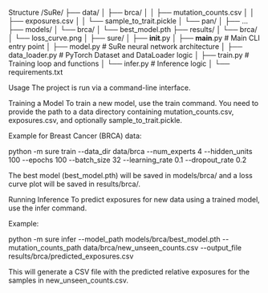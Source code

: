 Structure
/SuRe/
├── data/
│   ├── brca/
│   │   ├── mutation_counts.csv
│   │   ├── exposures.csv
│   │   └── sample_to_trait.pickle
│   └── pan/
│       ├── ...
├── models/
│   └── brca/
│       └── best_model.pth
├── results/
│   └── brca/
│       └── loss_curve.png
│
├── sure/
│   ├── __init__.py
│   ├── __main__.py        # Main CLI entry point
│   ├── model.py           # SuRe neural network architecture
│   ├── data_loader.py     # PyTorch Dataset and DataLoader logic
│   ├── train.py           # Training loop and functions
│   └── infer.py           # Inference logic
│
└── requirements.txt

Usage
The project is run via a command-line interface.

Training a Model
To train a new model, use the train command. You need to provide the path to a data directory containing mutation_counts.csv, exposures.csv, and optionally sample_to_trait.pickle.

Example for Breast Cancer (BRCA) data:

python -m sure train --data_dir data/brca --num_experts 4 --hidden_units 100 --epochs 100 --batch_size 32 --learning_rate 0.1 --dropout_rate 0.2

The best model (best_model.pth) will be saved in models/brca/ and a loss curve plot will be saved in results/brca/.

Running Inference
To predict exposures for new data using a trained model, use the infer command.

Example:

python -m sure infer --model_path models/brca/best_model.pth --mutation_counts_path data/brca/new_unseen_counts.csv --output_file results/brca/predicted_exposures.csv

This will generate a CSV file with the predicted relative exposures for the samples in new_unseen_counts.csv.
